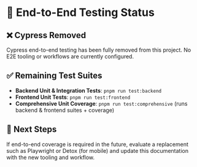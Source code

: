# 🧪 **End-to-End Testing Status**

## ❌ Cypress Removed

Cypress end-to-end testing has been fully removed from this project. No E2E tooling or workflows are currently configured.

## ✅ Remaining Test Suites

- **Backend Unit & Integration Tests**: `pnpm run test:backend`
- **Frontend Unit Tests**: `pnpm run test:frontend`
- **Comprehensive Unit Coverage**: `pnpm run test:comprehensive` (runs backend & frontend suites + coverage)

## 📝 Next Steps

If end-to-end coverage is required in the future, evaluate a replacement such as Playwright or Detox (for mobile) and update this documentation with the new tooling and workflow.
